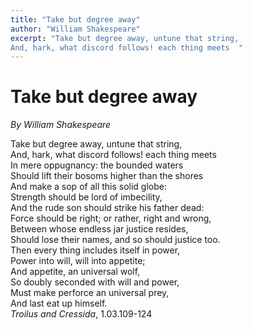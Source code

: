 ```yaml
---
title: "Take but degree away"
author: "William Shakespeare"
excerpt: "Take but degree away, untune that string,  
And, hark, what discord follows! each thing meets  "
---
```


# Take but degree away

*By William Shakespeare*

Take but degree away, untune that string,  
And, hark, what discord follows! each thing meets  
In mere oppugnancy: the bounded waters  
Should lift their bosoms higher than the shores  
And make a sop of all this solid globe:  
Strength should be lord of imbecility,  
And the rude son should strike his father dead:  
Force should be right; or rather, right and wrong,  
Between whose endless jar justice resides,  
Should lose their names, and so should justice too.  
Then every thing includes itself in power,  
Power into will, will into appetite;  
And appetite, an universal wolf,  
So doubly seconded with will and power,  
Must make perforce an universal prey,  
And last eat up himself.  
*Troilus and Cressida*, 1.03.109-124
